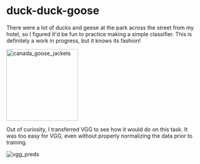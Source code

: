# duck-duck-goose
There were a lot of ducks and geese at the park across the street from my hotel, so I figured it'd be fun to practice making a simple classifier. This is definitely a work in progress, but it knows its fashion!

<img width="187" alt="canada_goose_jackets" src="https://github.com/luke-griffiths/duck-duck-goose/assets/71809396/e026fd3f-09a4-4019-bae1-d5b932882960">


Out of curiosity, I transferred VGG to see how it would do on this task. It was too easy for VGG, even without properly normalizing the data prior to training. 

![vgg_preds](https://github.com/luke-griffiths/duck-duck-goose/assets/71809396/75442e7e-3dfa-434d-af8f-2f87e4cc229e)
